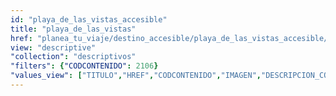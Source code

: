 ```yaml
---
id: "playa_de_las_vistas_accesible"
title: "playa_de_las_vistas"
href: "planea_tu_viaje/destino_accesible/playa_de_las_vistas_accesible/2106"
view: "descriptive"
"collection": "descriptivos"
"filters": {"CODCONTENIDO": 2106}
"values_view": ["TITULO","HREF","CODCONTENIDO","IMAGEN","DESCRIPCION_COMUN","TEXTO","RECURSOS","CONTENIDOS_RELACIONADOS"]
---
```

<app-tab-bar></app-tab-bar>
<app-paginator-browser >
    <div class="small-12 columns" ng-class="{'end': $last}" ng-repeat="card in elements()">
        <app-card-simple item="card" prefix="node.href"></app-card-simple>
    </div>
</app-paginator-browser>
